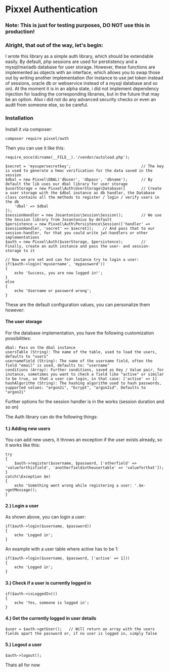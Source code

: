 # Pixxel Authentication

### Note: This is just for testing purposes, DO NOT use this in production!

### Alright, that out of the way, let's begin:

I wrote this library as a simple auth library, which should be extendable easily.
By default, php sessions are used for perstistency and a mysql/mariadb database for user storage.
However, these functions are implemented as objects with an interface, which allows you to swap those out by writing another implementation (for instance to use jwt token instead of sessions, oracle db or webservice instead of a mysql database and so on).
At the moment it is in an alpha state, i did not implement dependency injection for loading the corresponding libraries, but in the future that may be an option.
Also i did not do any advanced security checks or even an audit from someone else, so be careful.

### Installation

Install it via composer:

    composer require pixxel/auth

Then you can use it like this:

    require_once(dirname(__FILE__).'/vendor/autoload.php');

    $secret = 'mysupersecretkey';                               // The key is used to generate a hmac verification for the data saved in the session
    $dbal = new Pixxel\DBAL('dbuser', 'dbpass', 'dbname');      // By default the lib uses our dbal library for user storage
    $userStorage = new Pixxel\Auth\UserStorage\Database([       // Create a user storage with the $dbal instance as db handler, the Database class contains all the methods to register / login / verify users in the db
        'dbal' => $dbal
    ]);
    $sessionHandler = new Josantonius\Session\Session();        // We use the Session library from Josantonius by default
    $persistence = new Pixxel\Auth\Persistence\Session(['handler' => $sessionHandler, 'secret' => $secret]);    // And pass that to our session-handler, for that you could write jwt-handlers or other implementations
    $auth = new Pixxel\Auth($userStorage, $persistence);        // Finally, create an auth instance and pass the user- and session-storage to it

    // Now we are set and can for instance try to login a user:
    if($auth->login('myusername', 'mypassword'))
    {
        echo 'Success, you are now logged in!';
    }
    else
    {
        echo 'Username or password wrong';
    }


These are the default configuration values, you can personalize them however:

#### The user storage

For the database implementation, you have the following customization possibilities:

    dbal: Pass on the dbal instance
    usersTable (String): The name of the table, used to load the users, defaults to "users"
    usernameField (String): The name of the username field, often the field "email" is used, defaults to: "username"
    conditions (Array): Further conditions, saved as Key / Value pair, for instance, sometimes you want to check a field like "active" or similar to be true, so that a user can login, in that case: ['active' => 1]
    hashAlgorithm (String): The hashing algorithm used to hash passwords, supported values: "argon2i", "bcrypt", "argon2id". Defaults to "argon2i"

Further options for the session handler is in the works (session duration and so on)

The Auth library can do the following things:

#### 1.) Adding new users

You can add new users, it throws an exception if the user exists already, so it works like this:

    try
    {
        $auth->register($username, $password, ['otherfield' => 'valueforthisfield', 'anotherfieldintheusertable' => 'valueforthat']);
    }
    catch(\Exception $e)
    {
        echo 'Something went wrong while registering a user: '.$e->getMessage();
    }


#### 2.) Login a user

As shown above, you can login a user:

    if($auth->login($username, $password))
    {
        echo 'Logged in';
    }

An example with a user table where active has to be 1:

    if($auth->login($username, $password, ['active' => 1]))
    {
        echo 'Logged in';
    }

#### 3.) Check if a user is currently logged in

    if($auth->isLoggedIn())
    {
        echo 'Yes, someone is logged in';
    }

#### 4.) Get the currently logged in user details

    $user = $auth->getUser();   // Will return an array with the users fields apart the password or, if no user is logged in, simply false

#### 5.) Logout a user

    $auth->logout();

Thats all for now